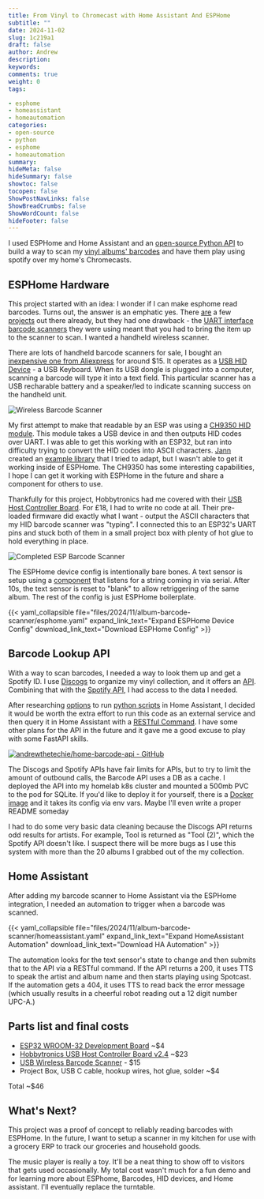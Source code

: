 ```yaml
---
title: From Vinyl to Chromecast with Home Assistant And ESPHome
subtitle: ""
date: 2024-11-02
slug: 1c219a1
draft: false
author: Andrew
description:
keywords:
comments: true
weight: 0
tags:

- esphome
- homeassistant
- homeautomation
categories:
- open-source
- python
- esphome
- homeautomation
summary:
hideMeta: false
hideSummary: false
showtoc: false
tocopen: false
ShowPostNavLinks: false
ShowBreadCrumbs: false
ShowWordCount: false
hideFooter: false
---
```


I used ESPHome and Home Assistant and an [open-source Python API](https://github.com/andrewthetechie/home-barcode-api) to build a way to scan my [vinyl albums' barcodes](https://www.discogs.com/user/andrewthetechie/collection) and have them play using spotify over my
home's Chromecasts.

<!--more-->

## ESPHome Hardware

This project started with an idea: I wonder if I can make esphome read barcodes. Turns out, the answer is an emphatic yes. There [are](https://www.pcbway.com/project/shareproject/Barcode_scanner_made_for_ESPHome_bb9bba9a.html) a few [projects](https://community.home-assistant.io/t/gm67-bar-code-reader-module/394182) out there already, but they had one drawback - the [UART interface barcode scanners](https://www.amazon.com/Coolwell-Recognition-Supports-Accuracy-Scanning/dp/B0C3M3H7DV) they were using meant that you had to bring the item up to the scanner to scan. I wanted a handheld wireless scanner.

There are lots of handheld barcode scanners for sale, I bought an [inexpensive one from Aliexpress](https://www.aliexpress.us/item/3256806029682141.html?spm=a2g0o.order_list.order_list_main.137.77b11802IR5u9Q&gatewayAdapt=glo2usa) for around $15. It operates as a [USB HID Device](https://en.wikipedia.org/wiki/USB_human_interface_device_class) - a USB Keyboard. When its USB dongle is plugged into a computer, scanning a barcode will type it into a text field. This particular scanner has a USB recharable battery and a speaker/led to indicate scanning success on the handheld unit.

![Wireless Barcode Scanner](/images/2024/11/album-barcode-scanner/barcode-scanner.png)

My first attempt to make that readable by an ESP was using a [CH9350 HID module](https://www.aliexpress.us/item/3256806406901461.html?spm=a2g0o.order_list.order_list_main.142.77b11802IR5u9Q&gatewayAdapt=glo2usa). This module takes a USB device in and then outputs HID codes over UART. I was able to get this working with an ESP32, but ran into difficulty trying to convert the HID codes into ASCII characters.  [Jann](https://github.com/joetrs) created an [example library](https://github.com/joetrs/ESP32_CH9350_KEY) that I tried to adapt, but I wasn't able to get it working inside of ESPHome. The CH9350 has some interesting capabilities, I hope I can get it working with ESPHome in the future and share a component for others to use.

Thankfully for this project, Hobbytronics had me covered with their [USB Host Controller Board](https://www.hobbytronics.co.uk/product/host-board). For £18, I had to write no code at all. Their pre-loaded firmware did exactly what I want - output the ASCII characters that my HID barcode scanner was "typing". I connected this to an ESP32's UART pins and stuck both of them in a small project box with plenty of hot glue to hold everything in place.

![Completed ESP Barcode Scanner](/images/2024/11/album-barcode-scanner/completed-esp-scanner.png)

The ESPHome device config is intentionally bare bones. A text sensor is setup using a [component](https://github.com/ssieb/esphome_components) that listens for a string coming in via serial. After 10s, the text sensor is reset to "blank" to allow retriggering of the same album. The rest of the config is just ESPHome boilerplate.

{{< yaml_collapsible file="files/2024/11/album-barcode-scanner/esphome.yaml" expand_link_text="Expand ESPHome Device Config" download_link_text="Download ESPHome Config" >}}

## Barcode Lookup API

With a way to scan barcodes, I needed a way to look them up and get a Spotify ID. I use [Discogs](https://www.discogs.com/) to organize my vinyl collection, and it offers an [API](https://www.discogs.com/developers). Combining that with the [Spotify API](https://developer.spotify.com/documentation/web-api/reference/search), I had
access to the data I needed.

After researching [options](https://hacs-pyscript.readthedocs.io/en/latest/) to run [python scripts](https://www.home-assistant.io/integrations/python_script/) in Home Assistant, I decided it would be worth the extra effort to run this code as an external service and then query it in Home Assistant with a [RESTful Command](https://www.home-assistant.io/integrations/rest_command/). I have some other plans for the API in the future and it gave me a good excuse to play with some FastAPI skills.

[![andrewthetechie/home-barcode-api - GitHub](https://gh-card.dev/repos/andrewthetechie/home-barcode-api.svg)](https://github.com/andrewthetechie/home-barcode-api)

The Discogs and Spotify APIs have fair limits for APIs, but to try to limit the amount of outbound calls, the Barcode API uses a DB as a cache. I deployed the API into my homelab k8s cluster and mounted a 500mb PVC to the pod for SQLite. If you'd like to
deploy it for yourself, there is a [Docker image](https://github.com/andrewthetechie/home-barcode-api/pkgs/container/home-barcode-api) and it takes its config via env vars. Maybe I'll even write a proper README someday

I had to do some very basic data cleaning because the Discogs API returns odd results for artists. For example, Tool is returned as "Tool (2)", which the Spotify API doesn't like. I suspect there will be more bugs as I use this system with more than the 20 albums I grabbed out of the my collection.

## Home Assistant

After adding my barcode scanner to Home Assistant via the ESPHome integration, I needed an automation to trigger when a barcode was scanned.

{{< yaml_collapsible file="files/2024/11/album-barcode-scanner/homeassistant.yaml" expand_link_text="Expand HomeAssistant Automation" download_link_text="Download HA Automation" >}}

The automation looks for the text sensor's state to change and then submits that to the API via a RESTful command. If the API returns a 200, it uses TTS to speak the artist and album name and then starts playing using Spotcast. If the automation gets a 404, it uses TTS to read back the error message (which usually results in a cheerful robot reading out a 12 digit number UPC-A.)

## Parts list and final costs

* [ESP32 WROOM-32 Development Board](https://www.aliexpress.us/item/3256806290562326.html?spm=a2g0o.order_list.order_list_main.11.1db5180221ceGR&gatewayAdapt=glo2usa) ~$4
* [Hobbytronics USB Host Controller Board v2.4](https://www.hobbytronics.co.uk/product/host-board) ~$23
* [USB Wireless Barcode Scanner](https://www.aliexpress.us/item/3256806029682141.html?spm=a2g0o.order_list.order_list_main.137.77b11802IR5u9Q&gatewayAdapt=glo2usa) - $15
* Project Box, USB C cable, hookup wires, hot glue, solder ~$4

Total ~$46

## What's Next?

This project was a proof of concept to reliably reading barcodes with ESPHome. In the future, I want to setup a scanner in my kitchen for use with a grocery ERP to track our groceries and household goods.

The music player is really a toy. It'll be a neat thing to show off to visitors that gets used occasionally. My total cost wasn't much for a fun demo and for learning more about ESPhome, Barcodes, HID devices, and Home assistant. I'll eventually replace the turntable.
